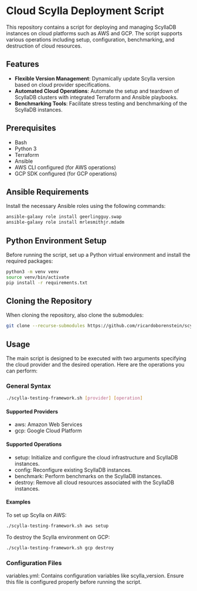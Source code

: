 # Cloud Scylla Deployment Script

This repository contains a script for deploying and managing ScyllaDB instances on cloud platforms such as AWS and GCP. The script supports various operations including setup, configuration, benchmarking, and destruction of cloud resources.

## Features

- **Flexible Version Management**: Dynamically update Scylla version based on cloud provider specifications.
- **Automated Cloud Operations**: Automate the setup and teardown of ScyllaDB clusters with integrated Terraform and Ansible playbooks.
- **Benchmarking Tools**: Facilitate stress testing and benchmarking of the ScyllaDB instances.

## Prerequisites

- Bash
- Python 3
- Terraform
- Ansible
- AWS CLI configured (for AWS operations)
- GCP SDK configured (for GCP operations)

## Ansible Requirements

Install the necessary Ansible roles using the following commands:

```bash
ansible-galaxy role install geerlingguy.swap
ansible-galaxy role install mrlesmithjr.mdadm
```
## Python Environment Setup
Before running the script, set up a Python virtual environment and install the required packages:
```bash
python3 -m venv venv
source venv/bin/activate
pip install -r requirements.txt
```
## Cloning the Repository

When cloning the repository, also clone the submodules:


```bash
git clone --recurse-submodules https://github.com/ricardoborenstein/scylla-sa-testing-framework.git
```


## Usage
The main script is designed to be executed with two arguments specifying the cloud provider and the desired operation. Here are the operations you can perform:

### General Syntax
```bash
./scylla-testing-framework.sh [provider] [operation]
```
#### Supported Providers
* aws: Amazon Web Services
* gcp: Google Cloud Platform
#### Supported Operations
* setup: Initialize and configure the cloud infrastructure and ScyllaDB instances.
* config: Reconfigure existing ScyllaDB instances.
* benchmark: Perform benchmarks on the ScyllaDB instances.
* destroy: Remove all cloud resources associated with the ScyllaDB instances.
#### Examples
To set up Scylla on AWS:

```bash
./scylla-testing-framework.sh aws setup
```
To destroy the Scylla environment on GCP:

``` bash
./scylla-testing-framework.sh gcp destroy
```

### Configuration Files
variables.yml: Contains configuration variables like scylla_version. Ensure this file is configured properly before running the script.